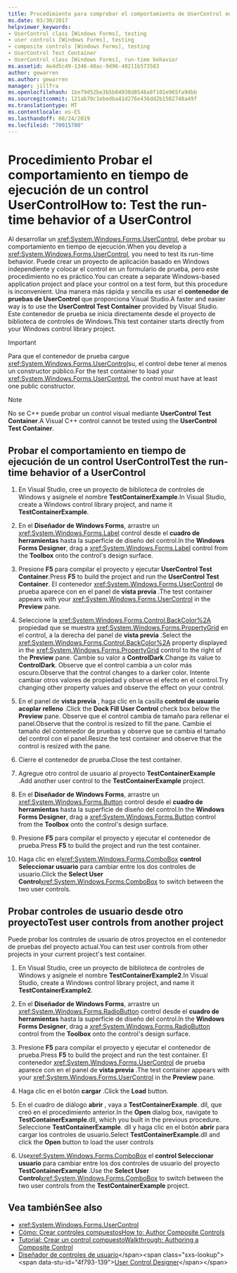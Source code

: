 ```yaml
---
title: Procedimiento para comprobar el comportamiento de UserControl en tiempo de ejecución
ms.date: 03/30/2017
helpviewer_keywords:
- UserControl class [Windows Forms], testing
- user controls [Windows Forms], testing
- composite controls [Windows Forms], testing
- UserControl Test Container
- UserControl class [Windows Forms], run-time behavior
ms.assetid: 4e4d5c49-1346-40ac-9d96-40211b573583
author: gewarren
ms.author: gewarren
manager: jillfra
ms.openlocfilehash: 1be79d52be3b5b84938d8548a8f101e965fa9dbb
ms.sourcegitcommit: 121ab70c1ebedba41d276e436dd2b1502748a49f
ms.translationtype: MT
ms.contentlocale: es-ES
ms.lasthandoff: 08/24/2019
ms.locfileid: "70015780"
---
```

# <a name="how-to-test-the-run-time-behavior-of-a-usercontrol"></a><span data-ttu-id="4f793-102">Procedimiento Probar el comportamiento en tiempo de ejecución de un control UserControl</span><span class="sxs-lookup"><span data-stu-id="4f793-102">How to: Test the run-time behavior of a UserControl</span></span>

<span data-ttu-id="4f793-103">Al desarrollar un <xref:System.Windows.Forms.UserControl>, debe probar su comportamiento en tiempo de ejecución.</span><span class="sxs-lookup"><span data-stu-id="4f793-103">When you develop a <xref:System.Windows.Forms.UserControl>, you need to test its run-time behavior.</span></span> <span data-ttu-id="4f793-104">Puede crear un proyecto de aplicación basado en Windows independiente y colocar el control en un formulario de prueba, pero este procedimiento no es práctico.</span><span class="sxs-lookup"><span data-stu-id="4f793-104">You can create a separate Windows-based application project and place your control on a test form, but this procedure is inconvenient.</span></span> <span data-ttu-id="4f793-105">Una manera más rápida y sencilla es usar el **contenedor de pruebas de UserControl** que proporciona Visual Studio.</span><span class="sxs-lookup"><span data-stu-id="4f793-105">A faster and easier way is to use the **UserControl Test Container** provided by Visual Studio.</span></span> <span data-ttu-id="4f793-106">Este contenedor de prueba se inicia directamente desde el proyecto de biblioteca de controles de Windows.</span><span class="sxs-lookup"><span data-stu-id="4f793-106">This test container starts directly from your Windows control library project.</span></span>

> [!IMPORTANT]
> <span data-ttu-id="4f793-107">Para que el contenedor de prueba cargue <xref:System.Windows.Forms.UserControl>su, el control debe tener al menos un constructor público.</span><span class="sxs-lookup"><span data-stu-id="4f793-107">For the test container to load your <xref:System.Windows.Forms.UserControl>, the control must have at least one public constructor.</span></span>

> [!NOTE]
> <span data-ttu-id="4f793-108">No se C++ puede probar un control visual mediante **UserControl Test Container**.</span><span class="sxs-lookup"><span data-stu-id="4f793-108">A Visual C++ control cannot be tested using the **UserControl Test Container**.</span></span>

## <a name="test-the-run-time-behavior-of-a-usercontrol"></a><span data-ttu-id="4f793-109">Probar el comportamiento en tiempo de ejecución de un control UserControl</span><span class="sxs-lookup"><span data-stu-id="4f793-109">Test the run-time behavior of a UserControl</span></span>

1. <span data-ttu-id="4f793-110">En Visual Studio, cree un proyecto de biblioteca de controles de Windows y asígnele el nombre **TestContainerExample**.</span><span class="sxs-lookup"><span data-stu-id="4f793-110">In Visual Studio, create a Windows control library project, and name it **TestContainerExample**.</span></span>

2. <span data-ttu-id="4f793-111">En el **Diseñador de Windows Forms**, arrastre un <xref:System.Windows.Forms.Label> control desde el **cuadro de herramientas** hasta la superficie de diseño del control.</span><span class="sxs-lookup"><span data-stu-id="4f793-111">In the **Windows Forms Designer**, drag a <xref:System.Windows.Forms.Label> control from the **Toolbox** onto the control's design surface.</span></span>

3. <span data-ttu-id="4f793-112">Presione **F5** para compilar el proyecto y ejecutar **UserControl Test Container**.</span><span class="sxs-lookup"><span data-stu-id="4f793-112">Press **F5** to build the project and run the **UserControl Test Container**.</span></span> <span data-ttu-id="4f793-113">El contenedor <xref:System.Windows.Forms.UserControl> de prueba aparece con en el panel de **vista previa** .</span><span class="sxs-lookup"><span data-stu-id="4f793-113">The test container appears with your <xref:System.Windows.Forms.UserControl> in the **Preview** pane.</span></span>

4. <span data-ttu-id="4f793-114">Seleccione la <xref:System.Windows.Forms.Control.BackColor%2A> propiedad que se muestra <xref:System.Windows.Forms.PropertyGrid> en el control, a la derecha del panel de **vista previa** .</span><span class="sxs-lookup"><span data-stu-id="4f793-114">Select the <xref:System.Windows.Forms.Control.BackColor%2A> property displayed in the <xref:System.Windows.Forms.PropertyGrid> control to the right of the **Preview** pane.</span></span> <span data-ttu-id="4f793-115">Cambie su valor a **ControlDark**.</span><span class="sxs-lookup"><span data-stu-id="4f793-115">Change its value to **ControlDark**.</span></span> <span data-ttu-id="4f793-116">Observe que el control cambia a un color más oscuro.</span><span class="sxs-lookup"><span data-stu-id="4f793-116">Observe that the control changes to a darker color.</span></span> <span data-ttu-id="4f793-117">Intente cambiar otros valores de propiedad y observe el efecto en el control.</span><span class="sxs-lookup"><span data-stu-id="4f793-117">Try changing other property values and observe the effect on your control.</span></span>

5. <span data-ttu-id="4f793-118">En el panel de **vista previa** , haga clic en la casilla **control de usuario acoplar relleno** .</span><span class="sxs-lookup"><span data-stu-id="4f793-118">Click the **Dock Fill User Control** check box below the **Preview** pane.</span></span> <span data-ttu-id="4f793-119">Observe que el control cambia de tamaño para rellenar el panel.</span><span class="sxs-lookup"><span data-stu-id="4f793-119">Observe that the control is resized to fill the pane.</span></span> <span data-ttu-id="4f793-120">Cambie el tamaño del contenedor de pruebas y observe que se cambia el tamaño del control con el panel.</span><span class="sxs-lookup"><span data-stu-id="4f793-120">Resize the test container and observe that the control is resized with the pane.</span></span>

6. <span data-ttu-id="4f793-121">Cierre el contenedor de prueba.</span><span class="sxs-lookup"><span data-stu-id="4f793-121">Close the test container.</span></span>

7. <span data-ttu-id="4f793-122">Agregue otro control de usuario al proyecto **TestContainerExample** .</span><span class="sxs-lookup"><span data-stu-id="4f793-122">Add another user control to the **TestContainerExample** project.</span></span>

8. <span data-ttu-id="4f793-123">En el **Diseñador de Windows Forms**, arrastre un <xref:System.Windows.Forms.Button> control desde el **cuadro de herramientas** hasta la superficie de diseño del control.</span><span class="sxs-lookup"><span data-stu-id="4f793-123">In the **Windows Forms Designer**, drag a <xref:System.Windows.Forms.Button> control from the **Toolbox** onto the control's design surface.</span></span>

9. <span data-ttu-id="4f793-124">Presione **F5** para compilar el proyecto y ejecutar el contenedor de prueba.</span><span class="sxs-lookup"><span data-stu-id="4f793-124">Press **F5** to build the project and run the test container.</span></span>

10. <span data-ttu-id="4f793-125">Haga clic en el<xref:System.Windows.Forms.ComboBox> **control Seleccionar usuario** para cambiar entre los dos controles de usuario.</span><span class="sxs-lookup"><span data-stu-id="4f793-125">Click the **Select User Control**<xref:System.Windows.Forms.ComboBox> to switch between the two user controls.</span></span>

## <a name="test-user-controls-from-another-project"></a><span data-ttu-id="4f793-126">Probar controles de usuario desde otro proyecto</span><span class="sxs-lookup"><span data-stu-id="4f793-126">Test user controls from another project</span></span>

<span data-ttu-id="4f793-127">Puede probar los controles de usuario de otros proyectos en el contenedor de pruebas del proyecto actual.</span><span class="sxs-lookup"><span data-stu-id="4f793-127">You can test user controls from other projects in your current project's test container.</span></span>

1. <span data-ttu-id="4f793-128">En Visual Studio, cree un proyecto de biblioteca de controles de Windows y asígnele el nombre **TestContainerExample2**.</span><span class="sxs-lookup"><span data-stu-id="4f793-128">In Visual Studio, create a Windows control library project, and name it **TestContainerExample2**.</span></span>

2. <span data-ttu-id="4f793-129">En el **Diseñador de Windows Forms**, arrastre un <xref:System.Windows.Forms.RadioButton> control desde el **cuadro de herramientas** hasta la superficie de diseño del control.</span><span class="sxs-lookup"><span data-stu-id="4f793-129">In the **Windows Forms Designer**, drag a <xref:System.Windows.Forms.RadioButton> control from the **Toolbox** onto the control's design surface.</span></span>

3. <span data-ttu-id="4f793-130">Presione **F5** para compilar el proyecto y ejecutar el contenedor de prueba.</span><span class="sxs-lookup"><span data-stu-id="4f793-130">Press **F5** to build the project and run the test container.</span></span> <span data-ttu-id="4f793-131">El contenedor <xref:System.Windows.Forms.UserControl> de prueba aparece con en el panel de **vista previa** .</span><span class="sxs-lookup"><span data-stu-id="4f793-131">The test container appears with your <xref:System.Windows.Forms.UserControl> in the **Preview** pane.</span></span>

4. <span data-ttu-id="4f793-132">Haga clic en el botón **cargar** .</span><span class="sxs-lookup"><span data-stu-id="4f793-132">Click the **Load** button.</span></span>

5. <span data-ttu-id="4f793-133">En el cuadro de diálogo **abrir** , vaya a **TestContainerExample**. dll, que creó en el procedimiento anterior.</span><span class="sxs-lookup"><span data-stu-id="4f793-133">In the **Open** dialog box, navigate to **TestContainerExample**.dll, which you built in the previous procedure.</span></span> <span data-ttu-id="4f793-134">Seleccione **TestContainerExample**. dll y haga clic en el botón **abrir** para cargar los controles de usuario.</span><span class="sxs-lookup"><span data-stu-id="4f793-134">Select **TestContainerExample**.dll and click the **Open** button to load the user controls</span></span>

6. <span data-ttu-id="4f793-135">Use<xref:System.Windows.Forms.ComboBox> el **control Seleccionar usuario** para cambiar entre los dos controles de usuario del proyecto **TestContainerExample** .</span><span class="sxs-lookup"><span data-stu-id="4f793-135">Use the **Select User Control**<xref:System.Windows.Forms.ComboBox> to switch between the two user controls from the **TestContainerExample** project.</span></span>

## <a name="see-also"></a><span data-ttu-id="4f793-136">Vea también</span><span class="sxs-lookup"><span data-stu-id="4f793-136">See also</span></span>

- <xref:System.Windows.Forms.UserControl>
- [<span data-ttu-id="4f793-137">Cómo: Crear controles compuestos</span><span class="sxs-lookup"><span data-stu-id="4f793-137">How to: Author Composite Controls</span></span>](how-to-author-composite-controls.md)
- [<span data-ttu-id="4f793-138">Tutorial: Crear un control compuesto</span><span class="sxs-lookup"><span data-stu-id="4f793-138">Walkthrough: Authoring a Composite Control</span></span>](walkthrough-authoring-a-composite-control-with-visual-csharp.md)
- <span data-ttu-id="4f793-139">[Diseñador de controles de usuario](https://docs.microsoft.com/previous-versions/visualstudio/visual-studio-2010/183c3hth(v=vs.100))</span><span class="sxs-lookup"><span data-stu-id="4f793-139">[User Control Designer](https://docs.microsoft.com/previous-versions/visualstudio/visual-studio-2010/183c3hth(v=vs.100))</span></span>
